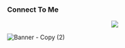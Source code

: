 ### Connect To Me


</h1>


<p align="center">
  <a href="https://github.com/Matary1">
    <img src="https://skillicons.dev/icons?i=discord,instagram,twitter,github,reddit" />
  </a>
</p>
    



 

![Banner - Copy (2)](https://user-images.githubusercontent.com/120823949/210893303-4a4b1b04-fbd4-4195-9818-5c502ad7e7f6.png)
